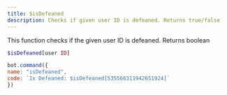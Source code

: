 ```yaml
---
title: $isDefeaned
description: Checks if given user ID is defeaned. Returns true/false
---
```


This function checks if the given user ID is defeaned. Returns boolean

```php
$isDefeaned[user ID]
```

```javascript
bot.command({
name: "isDefeaned",
code: `Is Defeaned: $isDefeaned[535566311942651924]`
})
```

